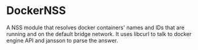 # DockerNSS

A NSS module that resolves docker containers' names and IDs that are running and on the default bridge network. It uses libcurl to talk to docker engine API and jansson to parse the answer.
